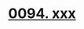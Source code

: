 # [0094. xxx](https://github.com/Tdahuyou/TNotes.react/tree/main/notes/0094.%20xxx)

<!-- region:toc -->



<!-- endregion:toc -->
